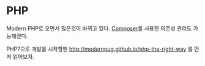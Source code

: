 # PHP

Modern PHP로 오면서 많은것이 바뀌고 있다.
[Composer](https://getcomposer.org)를 사용한 의존성 관리도 가능해졌다.

PHP7으로 개발을 시작할땐 http://modernpug.github.io/php-the-right-way 를 먼저 읽어보자.
